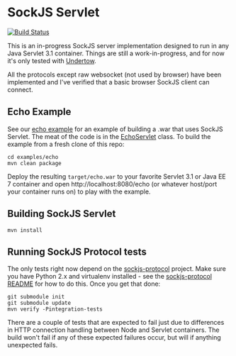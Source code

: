 # SockJS Servlet

[![Build Status](https://travis-ci.org/projectodd/sockjs-servlet.svg?branch=master)](https://travis-ci.org/projectodd/sockjs-servlet)

This is an in-progress SockJS server implementation designed to run in
any Java Servlet 3.1 container. Things are still a work-in-progress,
and for now it's only tested with [Undertow][].

All the protocols except raw websocket (not used by browser) have been
implemented and I've verified that a basic browser SockJS client can
connect.

## Echo Example

See our [echo example](examples/echo) for an example of building a
.war that uses SockJS Servlet. The meat of the code is in the
[EchoServlet](examples/echo/src/main/java/org/projectodd/sockjs/examples/echo/EchoServlet.java)
class. To build the example from a fresh clone of this repo:

    cd examples/echo
    mvn clean package

Deploy the resulting `target/echo.war` to your favorite Servlet 3.1 or
Java EE 7 container and open http://localhost:8080/echo (or whatever
host/port your container runs on) to play with the example.

## Building SockJS Servlet

    mvn install

## Running SockJS Protocol tests

The only tests right now depend on the [sockjs-protocol][]
project. Make sure you have Python 2.x and virtualenv installed - see
the [sockjs-protocol README][sockjs-protocol-tests] for how to do
this. Once you get that done:

    git submodule init
    git submodule update
    mvn verify -Pintegration-tests

There are a couple of tests that are expected to fail just due to
differences in HTTP connection handling between Node and Servlet
containers. The build won't fail if any of these expected failures
occur, but will if anything unexpected fails.


[undertow]: http://undertow.io/
[sockjs-protocol]: https://github.com/sockjs/sockjs-protocol
[sockjs-protocol-tests]: https://github.com/sockjs/sockjs-protocol#running-tests
[sockjs-client]: https://github.com/sockjs/sockjs-client
